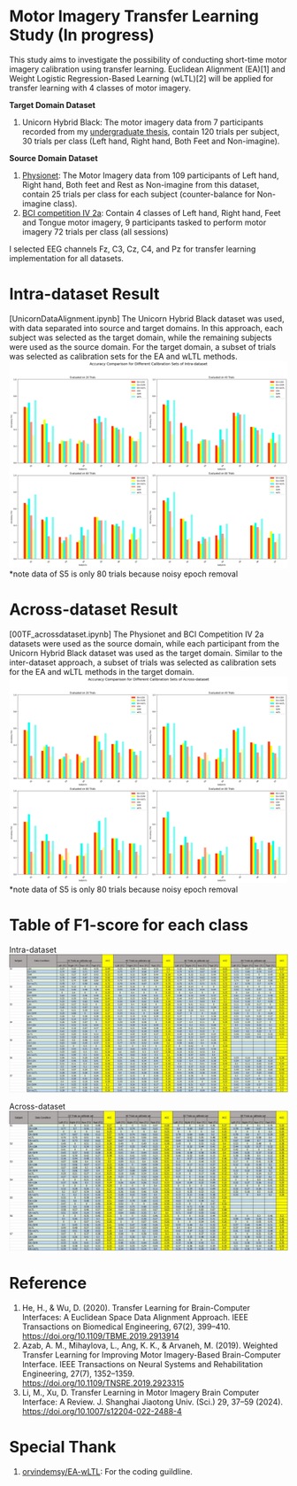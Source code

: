 # Motor Imagery Transfer Learning Study (In progress)

This study aims to investigate the possibility of conducting short-time motor imagery calibration using transfer learning. Euclidean Alignment (EA)[1] and Weight Logistic Regression-Based Learning (wLTL)[2] will be applied for transfer learning with 4 classes of motor imagery.     

**Target Domain Dataset**
1. Unicorn Hybrid Black: The motor imagery data from 7 participants recorded from my [undergraduate thesis](https://suparach3.wordpress.com/blog/), contain 120 trials per subject, 30 trials per class (Left hand, Right hand, Both Feet and Non-imagine).

**Source Domain Dataset**
1. [Physionet](https://archive.physionet.org/pn4/eegmmidb/): The Motor Imagery data from 109 participants of Left hand, Right hand, Both feet and Rest as Non-imagine from this dataset, contain 25 trials per class for each subject (counter-balance for Non-imagine class).
2. [BCI competition IV 2a](https://www.bbci.de/competition/iv/): Contain 4 classes of Left hand, Right hand, Feet and Tongue motor imagery, 9 participants tasked to perform motor imagery 72 trials per class (all sessions) 

I selected EEG channels Fz, C3, Cz, C4, and Pz for transfer learning implementation for all datasets. 


# Intra-dataset Result
[UnicornDataAlignment.ipynb]
The Unicorn Hybrid Black dataset was used, with data separated into source and target domains. In this approach, each subject was selected as the target domain, while the remaining subjects were used as the source domain. For the target domain, a subset of trials was selected as calibration sets for the EA and wLTL methods.
![Project Screenshot](pics/intra-dataset.png)
*note data of S5 is only 80 trials because noisy epoch removal


# Across-dataset Result
[00TF_acrossdataset.ipynb]
The Physionet and BCI Competition IV 2a datasets were used as the source domain, while each participant from the Unicorn Hybrid Black dataset was used as the target domain. Similar to the inter-dataset approach, a subset of trials was selected as calibration sets for the EA and wLTL methods in the target domain.
![Project Screenshot](pics/across-dataset.png)
*note data of S5 is only 80 trials because noisy epoch removal

# Table of F1-score for each class
Intra-dataset
![Project Screenshot](pics/table-intra.jpg)

Across-dataset
![Project Screenshot](pics/table-across.jpg)

# Reference 
1. He, H., & Wu, D. (2020). Transfer Learning for Brain-Computer Interfaces: A Euclidean Space Data Alignment Approach. IEEE Transactions on Biomedical Engineering, 67(2), 399–410. https://doi.org/10.1109/TBME.2019.2913914
2. Azab, A. M., Mihaylova, L., Ang, K. K., & Arvaneh, M. (2019). Weighted Transfer Learning for Improving Motor Imagery-Based Brain-Computer Interface. IEEE Transactions on Neural Systems and Rehabilitation Engineering, 27(7), 1352–1359. https://doi.org/10.1109/TNSRE.2019.2923315
3. Li, M., Xu, D. Transfer Learning in Motor Imagery Brain Computer Interface: A Review. J. Shanghai Jiaotong Univ. (Sci.) 29, 37–59 (2024). https://doi.org/10.1007/s12204-022-2488-4


# Special Thank
1. [orvindemsy/EA-wLTL](https://github.com/orvindemsy/EA-wLTL/tree/master): For the coding guildline.
